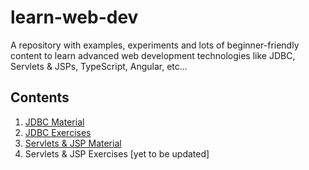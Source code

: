 # learn-web-dev
A repository with examples, experiments and lots of beginner-friendly content to learn advanced web development technologies like JDBC, Servlets & JSPs, TypeScript, Angular, etc...

## Contents
1. [JDBC Material](https://github.com/vikas-bandaru/learn-web-dev/blob/main/jdbc/jdbc.md)
2. [JDBC Exercises](https://github.com/vikas-bandaru/learn-web-dev/blob/main/jdbc/jdbc-exercises.md)
3. [Servlets & JSP Material](https://github.com/vikas-bandaru/learn-web-dev/blob/main/servlets_jsps/servlet-basics.md) 
4. Servlets & JSP Exercises [yet to be updated]
